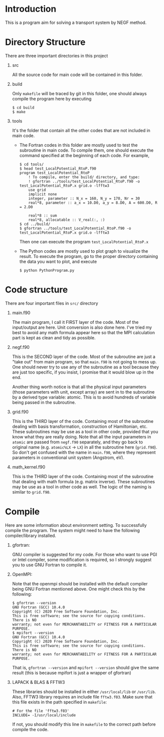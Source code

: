 # Introduction
This is a program aim for solving a transport system by NEGF method.

# Directory Structure
There are three important directories in this project
1. src

    All the source code for main code will be contained in this folder.

1. build

    Only `makefile` will be traced by git in this folder, one should always compile the program here by executing
    ```
    $ cd build
    $ make
    ```
1. tools

    It's the folder that contain all the other codes that are not included in main code.
    
    *  The Fortran codes in this folder are mostly used to test the subroutine in main code. To compile them, one should execute the command specified at the beginning of each code. For example,
        ```
        $ cd tools/
        $ head test_LocalPotential_RtoP.f90 
        program test_LocalPotential_RtoP
            ! To compile, enter the build/ directory, and type:
            ! gfortran ../tools/test_LocalPotential_RtoP.f90 -o test_LocalPotential_RtoP.x grid.o -lfftw3
            use grid
            implicit none
            integer, parameter :: N_x = 160, N_y = 170, Nr = 30
            real*8, parameter :: a_x = 10.D0, a_y = 8.D0, A = 600.D0, R = 2.D0

            real*8 :: sum
            real*8, allocatable :: V_real(:, :)
        $ cd ../build/
        $ gfortran ../tools/test_LocalPotential_RtoP.f90 -o test_LocalPotential_RtoP.x grid.o -lfftw3
        ```
        Then one can execute the program `test_LocalPotential_RtoP.x`
    
    * The Python codes are mostly used to plot graph to visualize the result. To execute the program, go to the proper directory containing the data you want to plot, and execute
        ```
        $ python PythonProgram.py
        ```
# Code structure
There are four important files in `src/` directory
1. main.f90

    The main program, I call it FIRST layer of the code. Most of the input/output are here. Unit conversion is also done here. I've tried my best to avoid any math formula appear here so that the MPI calculation part is kept as clean and tidy as possible.
1. negf.f90

    This is the SECOND layer of the code. Most of the subroutine are just a "take out" from main program, so that `main.f90` is not going to mess up. One should never try to use any of the subroutine as a tool because they are just too specific, if you insist, I promise that it would blow up in the end.

    Another thing worth notice is that all the physical input parameters (those parameters with unit, except array) are sent in to the subroutine by a derived type variable: atomic. This is to avoid hundreds of variable being passed in the subroutine.

1. grid.f90

    This is the THIRD layer of the code. Containing most of the subroutine dealing with basis transformation, construction of Hamiltonian, etc. These subroutines may be use as a tool in other code, provided that you know what they are really doing. Note that all the input parameters in `atomic` are passed from `negf.f90` separately, and they go back to original name (e.g. `atomic%LX` -> `LX`) in all the subroutine here (`grid.f90`). So don't get confused with the name in `main.f90`, where they represent parameters in conventional unit system (Angstrom, eV).

1. math_kernel.f90

    This is the THIRD layer of the code. Containing most of the subroutine that dealing with math formula (e.g. matrix inverse). These subroutines may be use as a tool in other code as well. The logic of the naming is similar to `grid.f90`.

# Compile
Here are some information about environment setting. To successfully compile the program. The system might need to have the following compiler/library installed.

1. gfortran: 

    GNU compiler is suggested for my code. For those who want to use PGI or Intel compiler, some modification is required, so I strongly suggest you to use GNU Fortran to compile it.


1. OpenMPI:

    Note that the openmpi should be installed with the default compiler being GNU Fortran mentioned above. One might check this by the following:
    ```
    $ gfortran --version
    GNU Fortran (GCC) 10.4.0
    Copyright (C) 2020 Free Software Foundation, Inc.
    This is free software; see the source for copying conditions.  There is NO
    warranty; not even for MERCHANTABILITY or FITNESS FOR A PARTICULAR PURPOSE.
    $ mpifort --version
    GNU Fortran (GCC) 10.4.0
    Copyright (C) 2020 Free Software Foundation, Inc.
    This is free software; see the source for copying conditions.  There is NO
    warranty; not even for MERCHANTABILITY or FITNESS FOR A PARTICULAR PURPOSE.
    ```
    That is, `gfortran --version` and `mpifort --version` should give the same result (this is because mpifort is just a wrapper of gfortran)

1. LAPACK & BLAS & FFTW3

    These libraries should be installed in either `/usr/local/lib` or `/usr/lib`. Also, FFTW3 library requires an include file `fftw3.f03`. Make sure that this file exists in the path specified in `makefile`:
    ```
    # For the file 'fftw3.f03'
    INCLUDE= -I/usr/local/include 
    ```
    If not, you should modify this line in `makefile` to the correct path before compile the code.